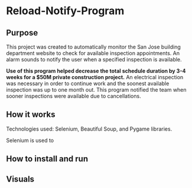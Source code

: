 # Reload-Notify-Program

## Purpose
This project was created to automatically monitor the San Jose building department website to check for available inspection appointments. An alarm sounds to notify the user when a specified inspection is available.

**Use of this program helped decrease the total schedule duration by 3-4 weeks for a $50M private construction project.** An electrical inspection was necessary in order to continue work and the soonest available inspection was up to one month out. This program notified the team when sooner inspections were available due to cancellations.

## How it works
Technologies used: Selenium, Beautiful Soup, and Pygame libraries. 

Selenium is used to 


## How to install and run


## Visuals
